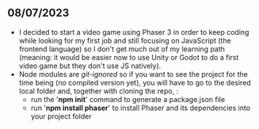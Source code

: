 ## 08/07/2023
- I decided to start a video game using Phaser 3 in order to keep coding while looking for my first job and still focusing on JavaScript (the frontend language) so I don't get much out of my learning path (meaning: it would be easier now to use Unity or Godot to do a first video game but they don't use JS natively).
- Node modules are _git-ignored_ so if you want to see the project for the time being (no compiled version yet), you will have to go to the desired local folder and, together with cloning the repo, : 
  - run the '**npm init**' command to generate a package.json file
  - run '**npm install phaser**' to install Phaser and its dependencies into your project folder